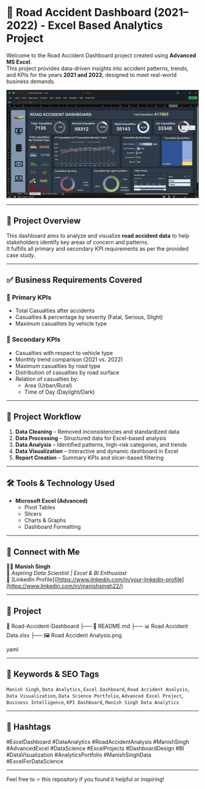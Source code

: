 # 🚦 Road Accident Dashboard (2021–2022) - Excel Based Analytics Project

Welcome to the Road Accident Dashboard project created using **Advanced MS Excel**.  
This project provides data-driven insights into accident patterns, trends, and KPIs for the years **2021 and 2022**, designed to meet real-world business demands.

![Dashboard Preview](./Road%20Accident%20Analysis.png)

---

## 📌 Project Overview

This dashboard aims to analyze and visualize **road accident data** to help stakeholders identify key areas of concern and patterns.  
It fulfills all primary and secondary KPI requirements as per the provided case study.

---

## ✅ Business Requirements Covered

### 🔹 **Primary KPIs**
- Total Casualties after accidents
- Casualties & percentage by severity (Fatal, Serious, Slight)
- Maximum casualties by vehicle type

### 🔸 **Secondary KPIs**
- Casualties with respect to vehicle type
- Monthly trend comparison (2021 vs. 2022)
- Maximum casualties by road type
- Distribution of casualties by road surface
- Relation of casualties by:
  - Area (Urban/Rural)
  - Time of Day (Daylight/Dark)

---

## 🔧 Project Workflow

1. **Data Cleaning** – Removed inconsistencies and standardized data
2. **Data Processing** – Structured data for Excel-based analysis
3. **Data Analysis** – Identified patterns, high-risk categories, and trends
4. **Data Visualization** – Interactive and dynamic dashboard in Excel
5. **Report Creation** – Summary KPIs and slicer-based filtering

---

## 🛠️ Tools & Technology Used

- **Microsoft Excel (Advanced)**
  - Pivot Tables
  - Slicers
  - Charts & Graphs
  - Dashboard Formatting

---

## 🔗 Connect with Me

👨‍💻 **Manish Singh**  
📍 *Aspiring Data Scientist | Excel & BI Enthusiast*  
🔗 [LinkedIn Profile]([https://www.linkedin.com/in/your-linkedin-profile](https://www.linkedin.com/in/manishsingh22/)

---

## 📂 Project 
📁 Road-Accident-Dashboard
├── 📄 README.md
├── 📊 Road Accident Data.xlsx
├── 🖼️ Road Accident Analysis.png

yaml

---

## 🧠 Keywords & SEO Tags

`Manish Singh`, `Data Analytics`, `Excel Dashboard`, `Road Accident Analysis`, `Data Visualization`, `Data Science Portfolio`, `Advanced Excel Project`, `Business Intelligence`, `KPI Dashboard`, `Manish Singh Data Analytics`

---

## 📢 Hashtags

#ExcelDashboard #DataAnalytics #RoadAccidentAnalysis #ManishSingh #AdvancedExcel #DataScience #ExcelProjects #DashboardDesign #BI #DataVisualization #AnalyticsPortfolio #ManishSinghData #ExcelForDataScience

---

Feel free to ⭐ this repository if you found it helpful or inspiring!


